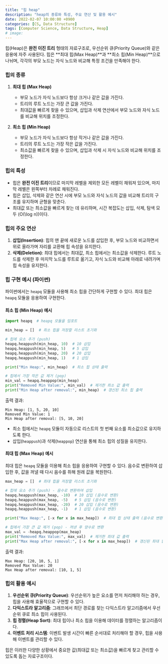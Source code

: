 ```yaml
---
title: "힙 heap"
description: "heap의 종류와 특성, 주요 연산 및 활용 예시"
date: 2022-02-07 10:00:00 +0900
categories: [CS, Data Structure]
tags: [Computer Science, Data Structure, Heap]
# image: 
---
```


힙(Heap)은 **완전 이진 트리** 형태의 자료구조로, 우선순위 큐(Priority Queue)와 같은 응용에 자주 사용된다. 힙은 **최대 힙(Max Heap)**과 **최소 힙(Min Heap)**으로 나뉘며, 각각의 부모 노드는 자식 노드와 비교해 특정 조건을 만족해야 한다.

### 힙의 종류

1. **최대 힙 (Max Heap)**  
   - 부모 노드가 자식 노드보다 항상 크거나 같은 값을 가진다.
   - 트리의 루트 노드는 가장 큰 값을 가진다.
   - 최대값을 빠르게 찾을 수 있으며, 삽입과 삭제 연산에서 부모 노드와 자식 노드를 비교해 위치를 조정한다.

2. **최소 힙 (Min Heap)**  
   - 부모 노드가 자식 노드보다 항상 작거나 같은 값을 가진다.
   - 트리의 루트 노드는 가장 작은 값을 가진다.
   - 최소값을 빠르게 찾을 수 있으며, 삽입과 삭제 시 자식 노드와 비교해 위치를 조정한다.

### 힙의 특성

- 힙은 **완전 이진 트리**이므로 마지막 레벨을 제외한 모든 레벨이 채워져 있으며, 마지막 레벨은 왼쪽부터 차례로 채워진다.
- 힙은 삽입, 삭제와 같은 연산 시에 부모 노드와 자식 노드의 값을 비교해 트리의 구조를 유지하며 균형을 맞춘다.
- 최대값 또는 최소값을 빠르게 찾는 데 유리하며, 시간 복잡도는 삽입, 삭제, 탐색 모두 \(O(\log n)\)이다.

### 힙의 주요 연산

1. **삽입(Insertion)**: 힙의 맨 끝에 새로운 노드를 삽입한 후, 부모 노드와 비교하면서 위로 올라가며 자리를 교환해 힙 속성을 유지한다.
2. **삭제(Deletion)**: 최대 힙에서는 최대값, 최소 힙에서는 최소값을 삭제한다. 루트 노드를 삭제한 후 마지막 노드를 루트로 옮기고, 자식 노드와 비교해 아래로 내려가며 힙 속성을 유지한다.

### 힙 구현 예시 (파이썬)

파이썬에서는 `heapq` 모듈을 사용해 최소 힙을 간단하게 구현할 수 있다. 최대 힙은 `heapq` 모듈을 응용하여 구현한다.

#### 최소 힙 (Min Heap) 예시

```python
import heapq  # heapq 모듈을 임포트

min_heap = []  # 최소 힙을 저장할 리스트 초기화

# 힙에 요소 추가 (push)
heapq.heappush(min_heap, 10)  # 10 삽입
heapq.heappush(min_heap, 5)   # 5 삽입
heapq.heappush(min_heap, 20)  # 20 삽입
heapq.heappush(min_heap, 1)   # 1 삽입

print("Min Heap:", min_heap)  # 최소 힙 상태 출력

# 힙에서 가장 작은 값 제거 (pop)
min_val = heapq.heappop(min_heap)
print("Removed Min Value:", min_val)  # 제거한 최소 값 출력
print("Min Heap after removal:", min_heap)  # 갱신된 최소 힙 출력
```

출력 결과:
```
Min Heap: [1, 5, 20, 10]
Removed Min Value: 1
Min Heap after removal: [5, 10, 20]
```

- 최소 힙에서는 `heapq` 모듈이 자동으로 리스트의 첫 번째 요소를 최소값으로 유지하도록 한다.
- 삽입(`heappush`)과 삭제(`heappop`) 연산을 통해 최소 힙의 성질을 유지한다.

#### 최대 힙 (Max Heap) 예시

최대 힙은 `heapq` 모듈을 이용해 최소 힙을 응용하여 구현할 수 있다. 음수로 변환하여 삽입한 후, 값을 꺼낼 때 다시 음수를 취해 원래 값을 복원한다.

```python
max_heap = []  # 최대 힙을 저장할 리스트 초기화

# 힙에 요소 추가 (push) - 음수로 변환하여 삽입
heapq.heappush(max_heap, -10)  # 10 삽입 (음수로 변환)
heapq.heappush(max_heap, -5)   # 5 삽입 (음수로 변환)
heapq.heappush(max_heap, -20)  # 20 삽입 (음수로 변환)
heapq.heappush(max_heap, -1)   # 1 삽입 (음수로 변환)

print("Max Heap:", [-x for x in max_heap])  # 최대 힙 상태 출력 (음수로 변환한 값을 다시 양수로)

# 힙에서 가장 큰 값 제거 (pop) - 꺼낸 후 양수로 변환
max_val = -heapq.heappop(max_heap)
print("Removed Max Value:", max_val)  # 제거한 최대 값 출력
print("Max Heap after removal:", [-x for x in max_heap])  # 갱신된 최대 힙 출력
```

출력 결과:
```
Max Heap: [20, 10, 5, 1]
Removed Max Value: 20
Max Heap after removal: [10, 1, 5]
```

### 힙의 활용 예시

1. **우선순위 큐(Priority Queue)**: 우선순위가 높은 요소를 먼저 처리해야 하는 경우, 힙을 사용해 효율적으로 구현할 수 있다.
2. **다익스트라 알고리즘**: 그래프에서 최단 경로를 찾는 다익스트라 알고리즘에서 우선순위 큐로 최소 힙이 사용된다.
3. **힙 정렬(Heap Sort)**: 최대 힙이나 최소 힙을 이용해 데이터를 정렬하는 알고리즘이다.
4. **이벤트 처리 시스템**: 이벤트 발생 시간이 빠른 순서대로 처리해야 할 경우, 힙을 사용해 이벤트를 관리할 수 있다.

힙은 이러한 다양한 상황에서 중요한 값(최대값 또는 최소값)을 빠르게 찾고 관리할 수 있도록 돕는 자료구조이다.